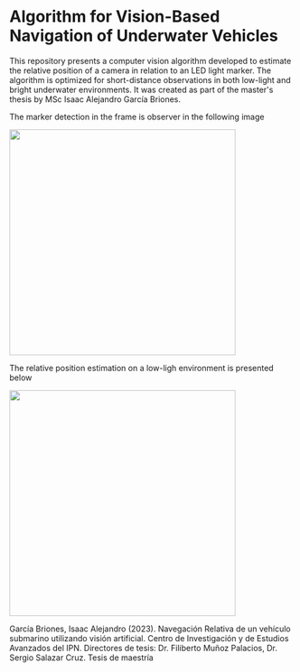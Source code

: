 # Algorithm for Vision-Based Navigation of Underwater Vehicles
This repository presents a computer vision algorithm developed to estimate the relative position of a camera in relation to an LED light marker. The algorithm is optimized for short-distance observations in both low-light and bright underwater environments. It was created as part of the master's thesis by MSc Isaac Alejandro García Briones.

The marker detection in the frame is observer in the following image

<img src="https://github.com/user-attachments/assets/c5802405-beb7-4d83-9e83-b94348806fec" width="400" height="400"/>


The relative position estimation on a low-ligh environment is presented below

<img src="https://github.com/user-attachments/assets/411681c5-9ebc-41d4-8b06-269b67089cd3" width="400" height="400"/>



García Briones, Isaac Alejandro (2023). Navegación Relativa de un vehículo submarino utilizando visión artificial. Centro de Investigación y de Estudios Avanzados del IPN. Directores de tesis: Dr. Filiberto Muñoz Palacios, Dr. Sergio Salazar Cruz. Tesis de maestría
